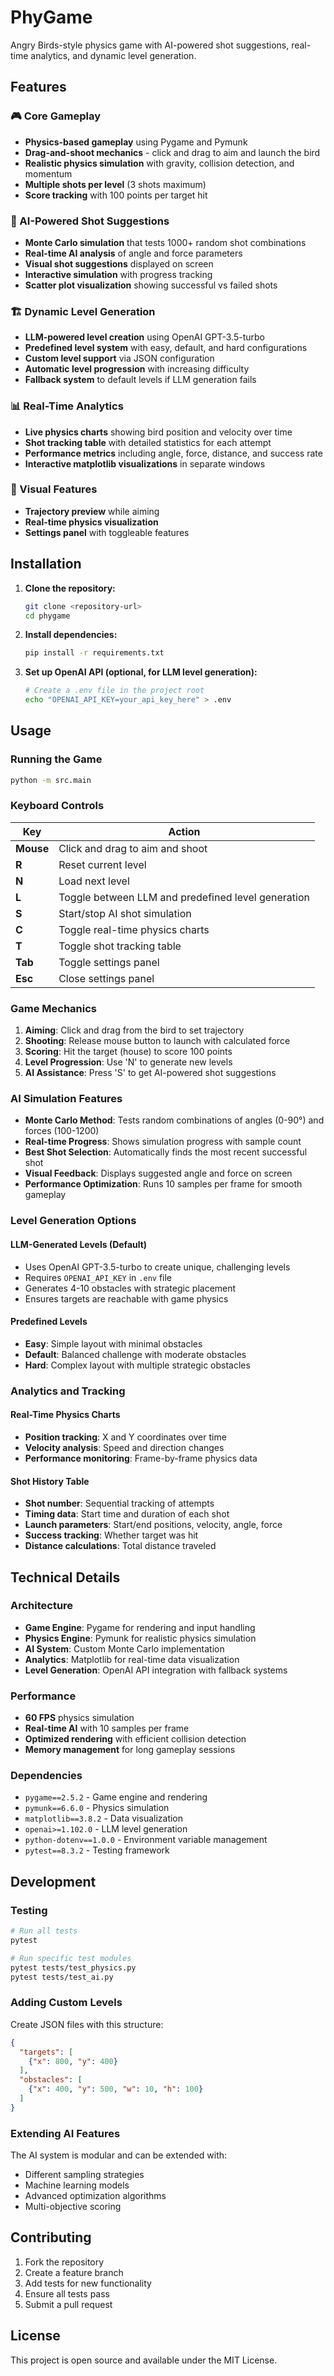 # PhyGame

Angry Birds-style physics game with AI-powered shot suggestions, real-time analytics, and dynamic level generation.

## Features

### 🎮 Core Gameplay
- **Physics-based gameplay** using Pygame and Pymunk
- **Drag-and-shoot mechanics** - click and drag to aim and launch the bird
- **Realistic physics simulation** with gravity, collision detection, and momentum
- **Multiple shots per level** (3 shots maximum)
- **Score tracking** with 100 points per target hit

### 🤖 AI-Powered Shot Suggestions
- **Monte Carlo simulation** that tests 1000+ random shot combinations
- **Real-time AI analysis** of angle and force parameters
- **Visual shot suggestions** displayed on screen
- **Interactive simulation** with progress tracking
- **Scatter plot visualization** showing successful vs failed shots

### 🏗️ Dynamic Level Generation
- **LLM-powered level creation** using OpenAI GPT-3.5-turbo
- **Predefined level system** with easy, default, and hard configurations
- **Custom level support** via JSON configuration
- **Automatic level progression** with increasing difficulty
- **Fallback system** to default levels if LLM generation fails

### 📊 Real-Time Analytics
- **Live physics charts** showing bird position and velocity over time
- **Shot tracking table** with detailed statistics for each attempt
- **Performance metrics** including angle, force, distance, and success rate
- **Interactive matplotlib visualizations** in separate windows

### 🎨 Visual Features
- **Trajectory preview** while aiming
- **Real-time physics visualization**
- **Settings panel** with toggleable features

## Installation

1. **Clone the repository:**
   ```bash
   git clone <repository-url>
   cd phygame
   ```

2. **Install dependencies:**
   ```bash
   pip install -r requirements.txt
   ```

3. **Set up OpenAI API (optional, for LLM level generation):**
   ```bash
   # Create a .env file in the project root
   echo "OPENAI_API_KEY=your_api_key_here" > .env
   ```

## Usage

### Running the Game
```bash
python -m src.main
```

### Keyboard Controls

| Key | Action |
|-----|--------|
| **Mouse** | Click and drag to aim and shoot |
| **R** | Reset current level |
| **N** | Load next level |
| **L** | Toggle between LLM and predefined level generation |
| **S** | Start/stop AI shot simulation |
| **C** | Toggle real-time physics charts |
| **T** | Toggle shot tracking table |
| **Tab** | Toggle settings panel |
| **Esc** | Close settings panel |

### Game Mechanics

1. **Aiming**: Click and drag from the bird to set trajectory
2. **Shooting**: Release mouse button to launch with calculated force
3. **Scoring**: Hit the target (house) to score 100 points
4. **Level Progression**: Use 'N' to generate new levels
5. **AI Assistance**: Press 'S' to get AI-powered shot suggestions

### AI Simulation Features

- **Monte Carlo Method**: Tests random combinations of angles (0-90°) and forces (100-1200)
- **Real-time Progress**: Shows simulation progress with sample count
- **Best Shot Selection**: Automatically finds the most recent successful shot
- **Visual Feedback**: Displays suggested angle and force on screen
- **Performance Optimization**: Runs 10 samples per frame for smooth gameplay

### Level Generation Options

#### LLM-Generated Levels (Default)
- Uses OpenAI GPT-3.5-turbo to create unique, challenging levels
- Requires `OPENAI_API_KEY` in `.env` file
- Generates 4-10 obstacles with strategic placement
- Ensures targets are reachable with game physics

#### Predefined Levels
- **Easy**: Simple layout with minimal obstacles
- **Default**: Balanced challenge with moderate obstacles  
- **Hard**: Complex layout with multiple strategic obstacles

### Analytics and Tracking

#### Real-Time Physics Charts
- **Position tracking**: X and Y coordinates over time
- **Velocity analysis**: Speed and direction changes
- **Performance monitoring**: Frame-by-frame physics data

#### Shot History Table
- **Shot number**: Sequential tracking of attempts
- **Timing data**: Start time and duration of each shot
- **Launch parameters**: Start/end positions, velocity, angle, force
- **Success tracking**: Whether target was hit
- **Distance calculations**: Total distance traveled

## Technical Details

### Architecture
- **Game Engine**: Pygame for rendering and input handling
- **Physics Engine**: Pymunk for realistic physics simulation
- **AI System**: Custom Monte Carlo implementation
- **Analytics**: Matplotlib for real-time data visualization
- **Level Generation**: OpenAI API integration with fallback systems

### Performance
- **60 FPS** physics simulation
- **Real-time AI** with 10 samples per frame
- **Optimized rendering** with efficient collision detection
- **Memory management** for long gameplay sessions

### Dependencies
- `pygame==2.5.2` - Game engine and rendering
- `pymunk==6.6.0` - Physics simulation
- `matplotlib==3.8.2` - Data visualization
- `openai>=1.102.0` - LLM level generation
- `python-dotenv==1.0.0` - Environment variable management
- `pytest==8.3.2` - Testing framework

## Development

### Testing
```bash
# Run all tests
pytest

# Run specific test modules
pytest tests/test_physics.py
pytest tests/test_ai.py
```

### Adding Custom Levels
Create JSON files with this structure:
```json
{
  "targets": [
    {"x": 800, "y": 400}
  ],
  "obstacles": [
    {"x": 400, "y": 500, "w": 10, "h": 100}
  ]
}
```

### Extending AI Features
The AI system is modular and can be extended with:
- Different sampling strategies
- Machine learning models
- Advanced optimization algorithms
- Multi-objective scoring

## Contributing

1. Fork the repository
2. Create a feature branch
3. Add tests for new functionality
4. Ensure all tests pass
5. Submit a pull request

## License

This project is open source and available under the MIT License.
